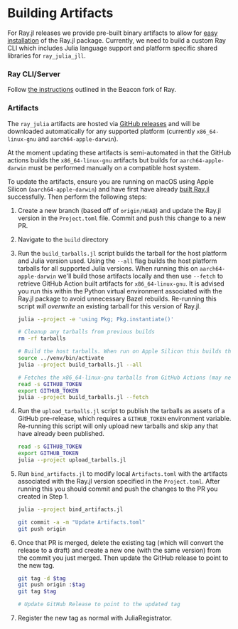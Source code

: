 # Building Artifacts

For Ray.jl releases we provide pre-built binary artifacts to allow for [easy installation](./installation.md) of the Ray.jl package. Currently, we need to build a custom Ray CLI which includes Julia language support and platform specific shared libraries for `ray_julia_jll`.

### Ray CLI/Server

Follow [the instructions](https://github.com/beacon-biosignals/ray/blob/beacon-main/python/README-building-wheels.md) outlined in the Beacon fork of Ray.

### Artifacts

The `ray_julia` artifacts are hosted via [GitHub releases](https://github.com/beacon-biosignals/Ray.jl/releases) and will be downloaded automatically for any supported platform (currently `x86_64-linux-gnu` and `aarch64-apple-darwin`).

At the moment updating these artifacts is semi-automated in that the GitHub actions builds the `x86_64-linux-gnu` artifacts but builds for `aarch64-apple-darwin` must be performed manually on a compatible host system.

To update the artifacts, ensure you are running on macOS using Apple Silicon (`aarch64-apple-darwin`) and have first have already [built Ray.jl](./developer-guide.md#build-rayjl) successfully. Then perform the following steps:

1. Create a new branch (based off of `origin/HEAD`) and update the Ray.jl version in the `Project.toml` file. Commit and push this change to a new PR.

2. Navigate to the `build` directory

3. Run the `build_tarballs.jl` script builds the tarball for the host platform and Julia version used. Using the `--all` flag builds the host platform tarballs for all supported Julia versions. When running this on `aarch64-apple-darwin` we'll build those artifacts locally and then use `--fetch` to retrieve GitHub Action built artifacts for `x86_64-linux-gnu`. It is advised you run this within the Python virtual environment associated with the Ray.jl package to avoid unnecessary Bazel rebuilds. Re-running this script _will overwrite_ an existing tarball for this version of Ray.jl.

   ```sh
   julia --project -e 'using Pkg; Pkg.instantiate()'

   # Cleanup any tarballs from previous builds
   rm -rf tarballs

   # Build the host tarballs. When run on Apple Silicon this builds the aarch64-apple-darwin tarballs
   source ../venv/bin/activate
   julia --project build_tarballs.jl --all

   # Fetches the x86_64-linux-gnu tarballs from GitHub Actions (may need to wait)
   read -s GITHUB_TOKEN
   export GITHUB_TOKEN
   julia --project build_tarballs.jl --fetch
   ```

4. Run the `upload_tarballs.jl` script to publish the tarballs as assets of a GitHub pre-release, which requires a `GITHUB_TOKEN` environment variable. Re-running this script will only upload new tarballs and skip any that have already been published.

   ```sh
   read -s GITHUB_TOKEN
   export GITHUB_TOKEN
   julia --project upload_tarballs.jl
   ```

5. Run `bind_artifacts.jl` to modify local `Artifacts.toml` with the artifacts associated with the Ray.jl version specified in the `Project.toml`. After running this you should commit and push the changes to the PR you created in Step 1.

   ```sh
   julia --project bind_artifacts.jl

   git commit -a -m "Update Artifacts.toml"
   git push origin
   ```

6. Once that PR is merged, delete the existing tag (which will convert the release to a draft) and create a new one (with the same version) from the commit you just merged.
Then update the GitHub release to point to the new tag.

   ```sh
   git tag -d $tag
   git push origin :$tag
   git tag $tag

   # Update GitHub Release to point to the updated tag
   ```

7. Register the new tag as normal with JuliaRegistrator.
